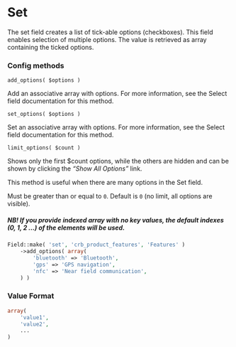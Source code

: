 # Set

The set field creates a list of tick-able options (checkboxes). This field enables selection of multiple options. The value is retrieved as array containing the ticked options.

### Config methods

`add_options( $options )`

Add an associative array with options. For more information, see the Select field documentation for this method.

`set_options( $options )`

Set an associative array with options. For more information, see the Select field documentation for this method.

`limit_options( $count )`

Shows only the first $count options, while the others are hidden and can be shown by clicking the *“Show All Options”* link.

This method is useful when there are many options in the Set field.

Must be greater than or equal to `0`. Default is `0` (no limit, all options are visible).

##### NB! If you provide indexed array with no key values, the default indexes (0, 1, 2 …) of the elements will be used.

```php
Field::make( 'set', 'crb_product_features', 'Features' )
	->add_options( array(
		'bluetooth' => 'Bluetooth',
		'gps' => 'GPS navigation',
		'nfc' => 'Near field communication',
	) )
```

### Value Format

```php
array(
	'value1',
	'value2',
	...
)
```